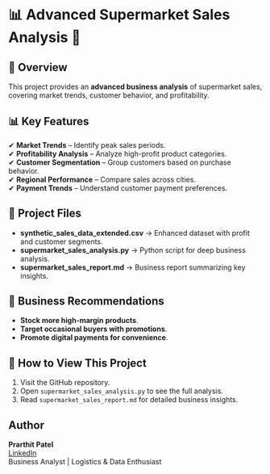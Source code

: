 # **📊 Advanced Supermarket Sales Analysis 🚀**

## **📌 Overview**
This project provides an **advanced business analysis** of supermarket sales, covering market trends, customer behavior, and profitability.

## **📊 Key Features**
✔ **Market Trends** – Identify peak sales periods.  
✔ **Profitability Analysis** – Analyze high-profit product categories.  
✔ **Customer Segmentation** – Group customers based on purchase behavior.  
✔ **Regional Performance** – Compare sales across cities.  
✔ **Payment Trends** – Understand customer payment preferences.  

## **📁 Project Files**
- **synthetic_sales_data_extended.csv** → Enhanced dataset with profit and customer segments.  
- **supermarket_sales_analysis.py** → Python script for deep business analysis.  
- **supermarket_sales_report.md** → Business report summarizing key insights.  

## **📢 Business Recommendations**
- **Stock more high-margin products**.
- **Target occasional buyers with promotions**.
- **Promote digital payments for convenience**.

## **📍 How to View This Project**
1. Visit the GitHub repository.
2. Open `supermarket_sales_analysis.py` to see the full analysis.
3. Read `supermarket_sales_report.md` for detailed business insights.

## Author
**Prarthit Patel**  
[LinkedIn](https://linkedin.com/in/prarthit-patel)  
Business Analyst | Logistics & Data Enthusiast
